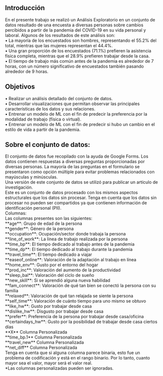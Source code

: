 <h2>Introducción</h2>
En el presente trabajo se realizó un Análisis Exploratorio en un conjunto de datos resultado de una encuesta a diversas personas sobre cambios percibidos a partir de la pandemia del COVID-19 en su vida personal y laboral. 
Algunos de los resultados de este análisis son:<br>
•	La mayoría de los encuestados son hombres, representando el 55.2% del total, mientras que las mujeres representan el 44.4%.<br>
•	Una gran proporción de los encuestados (71.1%) prefieren la asistencia física completa, mientras que el 28.9% prefieren trabajar desde la casa.<br>
•	El tiempo de trabajo más común antes de la pandemia es alrededor de 7 horas, con un número significativo de encuestados también pasando alrededor de 9 horas.<br>
<h2>Objetivos</h2>
• Realizar un análisis detallado del conjunto de datos.<br>
• Desarrollar visualizaciones  que permitan observar las principales características de los datos y sus relaciones.<br>
• Entrenar un modelo de ML con el fin de predecir la preferencia por la modalidad de trabajo (física o virtual).<br>
• Entrenar un modelo de ML con el fin de predecir si hubo un cambio en el estilo de vida a partir de la pandemia.<br>
<h2>Sobre el conjunto de datos: </h2>
El conjunto de datos fue recopilado con la ayuda de Google Forms. Los datos contienen respuestas a diversas preguntas proporcionadas por diversas personas. La mayoría de las preguntas en el formulario se presentaron como opción múltiple para evitar problemas relacionados con mayúsculas y minúsculas.<br>
Una versión de este conjunto de datos se utilizó para publicar un artículo de investigación.<br>
Este es un conjunto de datos procesado con los mismos aspectos estructurales que los datos sin procesar. Tenga en cuenta que los datos sin procesar no pueden ser compartidos ya que contienen información de identificación personal (PII).<br>
Columnas:<br>
Las columnas presentes son las siguientes:<br>
**age**: Grupo de edad de la persona<br>
**gender**: Género de la persona<br>
**occupation**: Ocupación/sector donde trabaja la persona<br>
**line_of_work**: La línea de trabajo realizada por la persona<br>
**time_bp**: El tiempo dedicado al trabajo antes de la pandemia<br>
**time_dp**: El tiempo dedicado al trabajo durante la pandemia<br>
**travel_time**: El tiempo dedicado a viajar<br>
**easeof_online**: Valoración de la adaptación al trabajo en línea<br>
**home_env**: Gusto por el entorno del hogar<br>
**prod_inc**: Valoración del aumento de la productividad<br>
**sleep_bal**: Valoración del ciclo de sueño<br>
**new_skill**: Si se aprendió alguna nueva habilidad<br>
**fam_connect**: Valoración de qué tan bien se conectó la persona con su familia<br>
**relaxed**: Valoración de qué tan relajada se siente la persona<br>
**self_time**: Valoración de cuánto tiempo para uno mismo se obtuvo<br>
**like_hw**: Gusto por trabajar desde casa<br>
**dislike_hw**: Disgusto por trabajar desde casa<br>
**prefer**: Preferencia de la persona por trabajar desde casa/oficina<br>
**certaindays_hw**: Gusto por la posibilidad de trabajar desde casa ciertos días<br>
**X** Columna Personalizada<br>
**time_bp.1** Columna Personalizada<br>
**travel_new** Columna Personalizada<br>
**net_diff** Columna Personalizada<br>
Tenga en cuenta que si alguna columna parece binaria, esto fue un problema de codificación y está en el rango binario. Por lo tanto, cuanto mayor sea el valor, mayor será el valor real.<br>
*Las columnas personalizadas pueden ser ignoradas.
